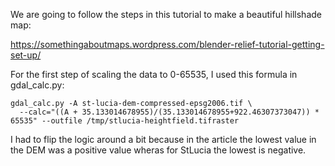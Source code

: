 

We are going to follow the steps in this tutorial to make a beautiful hillshade map:

https://somethingaboutmaps.wordpress.com/blender-relief-tutorial-getting-set-up/

For the first step of scaling the data to 0-65535, I used this formula in gdal_calc.py:

```
gdal_calc.py -A st-lucia-dem-compressed-epsg2006.tif \
  --calc="((A + 35.133014678955)/(35.133014678955+922.46307373047)) * 65535" --outfile /tmp/stlucia-heightfield.tifraster
```

I had to flip the logic around a  bit because in the article the lowest value in the DEM was a positive value wheras for StLucia the lowest is negative.



